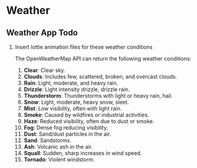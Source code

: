 # Weather

## Weather App Todo

1. Insert lottie animation files for these weather conditions

   The OpenWeatherMap API can return the following weather conditions:

   1. **Clear**: Clear sky.
   2. **Clouds**: Includes few, scattered, broken, and overcast clouds.
   3. **Rain**: Light, moderate, and heavy rain.
   4. **Drizzle**: Light intensity drizzle, drizzle rain.
   5. **Thunderstorm**: Thunderstorms with light or heavy rain, hail.
   6. **Snow**: Light, moderate, heavy snow, sleet.
   7. **Mist**: Low visibility, often with light rain.
   8. **Smoke**: Caused by wildfires or industrial activities.
   9. **Haze**: Reduced visibility, often due to dust or smoke.
   10. **Fog**: Dense fog reducing visibility.
   11. **Dust**: Sand/dust particles in the air.
   12. **Sand**: Sandstorms.
   13. **Ash**: Volcanic ash in the air.
   14. **Squall**: Sudden, sharp increases in wind speed.
   15. **Tornado**: Violent windstorm.
